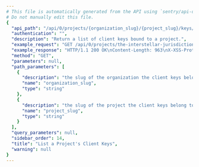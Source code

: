 ```yaml
---
# This file is automatically generated from the API using `sentry/api-docs/generator.py.`
# Do not manually edit this file.
{
  "api_path": "/api/0/projects/{organization_slug}/{project_slug}/keys/", 
  "authentication": "", 
  "description": "Return a list of client keys bound to a project.", 
  "example_request": "GET /api/0/projects/the-interstellar-jurisdiction/pump-station/keys/ HTTP/1.1\nHost: sentry.io\nAuthorization: Bearer <token>", 
  "example_response": "HTTP/1.1 200 OK\nContent-Length: 963\nX-XSS-Protection: 1; mode=block\nX-Content-Type-Options: nosniff\nContent-Language: en\nAccess-Control-Expose-Headers: X-Sentry-Error, Retry-After\nVary: Accept-Language, Cookie\nAccess-Control-Allow-Methods: GET, POST, HEAD, OPTIONS\nLink: <https://sentry.io/api/0/projects/the-interstellar-jurisdiction/pump-station/keys/?&cursor=5:0:1>; rel=\"previous\"; results=\"false\"; cursor=\"5:0:1\", <https://sentry.io/api/0/projects/the-interstellar-jurisdiction/pump-station/keys/?&cursor=5:100:0>; rel=\"next\"; results=\"false\"; cursor=\"5:100:0\"\nAllow: GET, POST, HEAD, OPTIONS\nAccess-Control-Allow-Origin: *\nAccess-Control-Allow-Headers: X-Sentry-Auth, X-Requested-With, Origin, Accept, Content-Type, Authentication, Authorization\nContent-Type: application/json\nX-Frame-Options: deny\n\n[\n  {\n    \"browserSdk\": {\n      \"choices\": [\n        [\n          \"latest\", \n          \"latest\"\n        ], \n        [\n          \"5.x\", \n          \"5.x\"\n        ], \n        [\n          \"4.x\", \n          \"4.x\"\n        ]\n      ]\n    }, \n    \"browserSdkVersion\": \"5.x\", \n    \"dateCreated\": \"2020-03-10T05:57:53.483553Z\", \n    \"dsn\": {\n      \"cdn\": \"https://sentry.io/js-sdk-loader/f67c301486e94417a19262202838a1db.min.js\", \n      \"csp\": \"https://sentry.io/api/2/csp-report/?sentry_key=f67c301486e94417a19262202838a1db\", \n      \"minidump\": \"https://sentry.io/api/2/minidump/?sentry_key=f67c301486e94417a19262202838a1db\", \n      \"public\": \"https://f67c301486e94417a19262202838a1db@sentry.io/2\", \n      \"secret\": \"https://f67c301486e94417a19262202838a1db:90fd69d1f4ab4a10baa69629399847a1@sentry.io/2\", \n      \"security\": \"https://sentry.io/api/2/security/?sentry_key=f67c301486e94417a19262202838a1db\", \n      \"unreal\": \"https://sentry.io/api/2/unreal/f67c301486e94417a19262202838a1db/\"\n    }, \n    \"id\": \"f67c301486e94417a19262202838a1db\", \n    \"isActive\": true, \n    \"label\": \"Fabulous Key\", \n    \"name\": \"Fabulous Key\", \n    \"projectId\": 2, \n    \"public\": \"f67c301486e94417a19262202838a1db\", \n    \"rateLimit\": null, \n    \"secret\": \"90fd69d1f4ab4a10baa69629399847a1\"\n  }\n]", 
  "method": "GET", 
  "parameters": null, 
  "path_parameters": [
    {
      "description": "the slug of the organization the client keys belong to.", 
      "name": "organization_slug", 
      "type": "string"
    }, 
    {
      "description": "the slug of the project the client keys belong to.", 
      "name": "project_slug", 
      "type": "string"
    }
  ], 
  "query_parameters": null, 
  "sidebar_order": 14, 
  "title": "List a Project's Client Keys", 
  "warning": null
}
---
```

